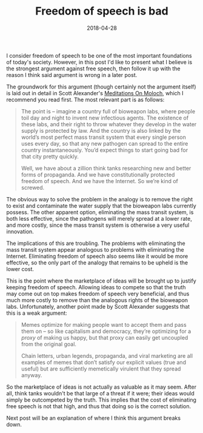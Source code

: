 ﻿---
layout: post
title: "Freedom of speech is bad"
date: 2018-04-28
---
I consider freedom of speech to be one of the most important foundations of today's society. However, in this post I'd like to present what I believe is the strongest argument against free speech, then follow it up with the reason I think said argument is wrong in a later post.

The groundwork for this argument (though certainly not the argument itself) is laid out in detail in Scott Alexander's [Meditations On Moloch](https://slatestarcodex.com/2014/07/30/meditations-on-moloch/), which I recommend you read first. The most relevant part is as follows:

> The point is – imagine a country full of bioweapon labs, where people toil day and night to invent new infectious agents. The existence of these labs, and their right to throw whatever they develop in the water supply is protected by law. And the country is also linked by the world’s most perfect mass transit system that every single person uses every day, so that any new pathogen can spread to the entire country instantaneously. You’d expect things to start going bad for that city pretty quickly.
> 
> Well, we have about a zillion think tanks researching new and better forms of propaganda. And we have constitutionally protected freedom of speech. And we have the Internet. So we’re kind of screwed.

<!--break-->

The obvious way to solve the problem in the analogy is to remove the right to exist and contaminate the water supply that the bioweapon labs currently possess. The other apparent option, eliminating the mass transit system, is both less effective, since the pathogens will merely spread at a lower rate, and more costly, since the mass transit system is otherwise a very useful innovation.

The implications of this are troubling. The problems with eliminating the mass transit system appear analogous to problems with eliminating the Internet. Eliminating freedom of speech also seems like it would be more effective, so the only part of the analogy that remains to be upheld is the lower cost.

This is the point where the marketplace of ideas will be brought up to justify keeping freedom of speech. Allowing ideas to compete so that the truth may come out on top makes freedom of speech very beneficial, and thus much more costly to remove than the analogous rights of the bioweapon labs. Unfortunately, another point made by Scott Alexander suggests that this is a weak argument:

> Memes optimize for making people want to accept them and pass them on – so like capitalism and democracy, they’re optimizing for a  _proxy_  of making us happy, but that proxy can easily get uncoupled from the original goal.
> 
> Chain letters, urban legends, propaganda, and viral marketing are all examples of memes that don’t satisfy our explicit values (true and useful) but are sufficiently memetically virulent that they spread anyway.

So the marketplace of ideas is not actually as valuable as it may seem. After all, think tanks wouldn't be that large of a threat if it were; their ideas would simply be outcompeted by the truth. This implies that the cost of eliminating free speech is not that high, and thus that doing so is the correct solution.

Next post will be an explanation of where I think this argument breaks down.
